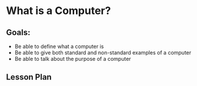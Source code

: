 # What is a Computer?

## Goals:

* Be able to define what a computer is
* Be able to give both standard and non-standard examples of a computer
* Be able to talk about the purpose of a computer

## Lesson Plan






